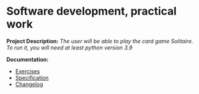 # Software development, practical work

**Project Description:** *The user will be able to play the card game Solitaire. To run it, you will need at least python version 3.9*

**Documentation:**
- [Exercises](exercises/)
- [Specification](documentation/specification.md)
- [Changelog](documentation/changelog.md)
